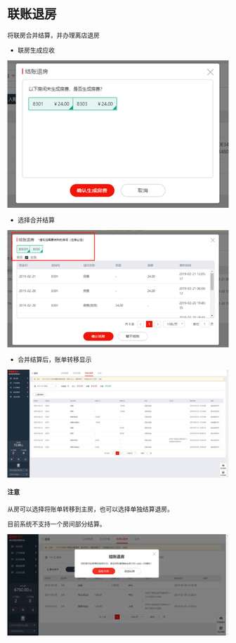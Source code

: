 # 联账退房

将联房合并结算，并办理离店退房

* 联房生成应收

![](../../../.gitbook/assets/image%20%2842%29.png)

* 选择合并结算

![](../../../.gitbook/assets/image%20%28289%29.png)

* 合并结算后，账单转移显示

![](../../../.gitbook/assets/image%20%2814%29.png)

#### 注意

从房可以选择将账单转移到主房，也可以选择单独结算退房。

目前系统不支持一个房间部分结算。

![](../../../.gitbook/assets/image%20%2855%29.png)



